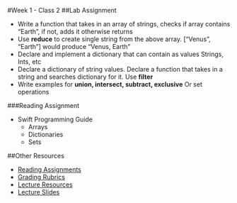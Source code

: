 #Week 1 - Class 2
##Lab Assignment
* Write a function that takes in an array of strings, checks if array contains “Earth”, if not, adds it otherwise returns
* Use **reduce** to create single string from the above array. [“Venus”, “Earth”] would produce “Venus, Earth”
* Declare and implement a dictionary that can contain as values Strings, Ints, etc
* Declare a dictionary of string values. Declare a function that takes in a string and searches dictionary for it. Use **filter**
* Write examples for **union, intersect, subtract, exclusive** Or set operations

###Reading Assignment
* Swift Programming Guide
  * Arrays
  * Dictionaries
  * Sets

##Other Resources
* [Reading Assignments](../../Resources/ra-grading-standard/)
* [Grading Rubrics](../../Resources/)
* [Lecture Resources](lecture/)
* [Lecture Slides](https://www.icloud.com/keynote/000Q51_0ArHLkwqSH0T9uNmQA#Week1_Day2)
